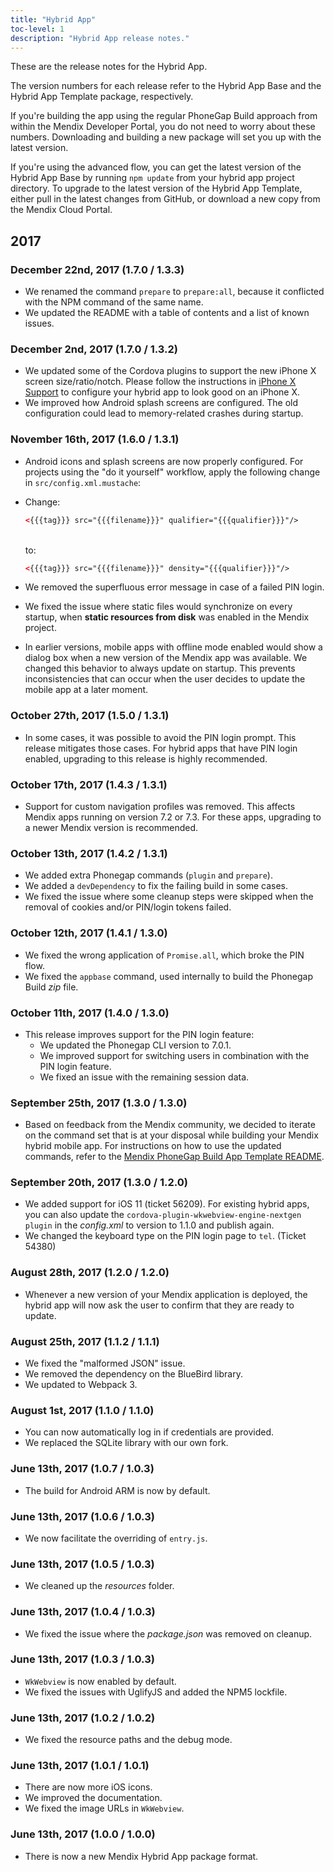 ```yaml
---
title: "Hybrid App"
toc-level: 1
description: "Hybrid App release notes."
---
```


These are the release notes for the Hybrid App.

The version numbers for each release refer to the Hybrid App Base and the Hybrid App Template package, respectively.

If you're building the app using the regular PhoneGap Build approach from within the Mendix Developer Portal, you do not need to worry about these numbers. Downloading and building a new package will set you up with the latest version.

If you're using the advanced flow, you can get the latest version of the Hybrid App Base by running `npm update` from your hybrid app project directory. To upgrade to the latest version of the Hybrid App Template, either pull in the latest changes from GitHub, or download a new copy from the Mendix Cloud Portal.

## 2017

### December 22nd, 2017 (1.7.0 / 1.3.3)

* We renamed the command `prepare` to `prepare:all`, because it conflicted with the NPM command of the same name.
* We updated the README with a table of contents and a list of known issues.

### December 2nd, 2017 (1.7.0 / 1.3.2)

* We updated some of the Cordova plugins to support the new iPhone X screen size/ratio/notch. Please follow the instructions in [iPhone X Support](https://github.com/mendix/hybrid-app-template/blob/master/IPHONEX.md) to configure your hybrid app to look good on an iPhone X.
* We improved how Android splash screens are configured. The old configuration could lead to memory-related crashes during startup.

### November 16th, 2017 (1.6.0 / 1.3.1)

*  Android icons and splash screens are now properly configured. For projects using the "do it yourself" workflow, apply the following change in `src/config.xml.mustache`:

  * Change:

    ```xml
    <{{{tag}}} src="{{{filename}}}" qualifier="{{{qualifier}}}"/>
    ```
    <br />
    to:<br />

    ```xml
    <{{{tag}}} src="{{{filename}}}" density="{{{qualifier}}}"/>
    ```

* We removed the superfluous error message in case of a failed PIN login.
* We fixed the issue where static files would synchronize on every startup, when **static resources from disk** was enabled in the Mendix project.
* In earlier versions, mobile apps with offline mode enabled would show a dialog box when a new version of the Mendix app was available. We changed this behavior to always update on startup. This prevents inconsistencies that can occur when the user decides to update the mobile app at a later moment.

### October 27th, 2017 (1.5.0 / 1.3.1)

* In some cases, it was possible to avoid the PIN login prompt. This release mitigates those cases. For hybrid apps that have PIN login enabled, upgrading to this release is highly recommended.

### October 17th, 2017 (1.4.3 / 1.3.1)

* Support for custom navigation profiles was removed. This affects Mendix apps running on version 7.2 or 7.3. For these apps, upgrading to a newer Mendix version is recommended.

### October 13th, 2017 (1.4.2 / 1.3.1)

* We added extra Phonegap commands (`plugin` and `prepare`).
* We added a `devDependency` to fix the failing build in some cases.
* We fixed the issue where some cleanup steps were skipped when the removal of cookies and/or PIN/login tokens failed.

### October 12th, 2017 (1.4.1 / 1.3.0)

* We fixed the wrong application of `Promise.all`, which broke the PIN flow.
* We fixed the `appbase` command, used internally to build the Phonegap Build *zip* file.

### October 11th, 2017 (1.4.0 / 1.3.0)

* This release improves support for the PIN login feature:
  * We updated the Phonegap CLI version to 7.0.1.
  * We improved support for switching users in combination with the PIN login feature.
  * We fixed an issue with the remaining session data.

### September 25th, 2017 (1.3.0 / 1.3.0)

* Based on feedback from the Mendix community, we decided to iterate on the command set that is at your disposal while building your Mendix hybrid mobile app. For instructions on how to use the updated commands, refer to the [Mendix PhoneGap Build App Template README](https://github.com/mendix/hybrid-app-template/blob/master/README.md).

### September 20th, 2017 (1.3.0 / 1.2.0)

* We added support for iOS 11 (ticket 56209). For existing hybrid apps, you can also update the `cordova-plugin-wkwebview-engine-nextgen plugin` in the *config.xml* to version to 1.1.0 and publish again.
* We changed the keyboard type on the PIN login page to `tel`. (Ticket 54380)

### August 28th, 2017 (1.2.0 / 1.2.0)

* Whenever a new version of your Mendix application is deployed, the hybrid app will now ask the user to confirm that they are ready to update.

### August 25th, 2017 (1.1.2 / 1.1.1)

* We fixed the "malformed JSON" issue.
* We removed the dependency on the BlueBird library.
* We updated to Webpack 3.

### August 1st, 2017 (1.1.0 / 1.1.0)

* You can now automatically log in if credentials are provided.
* We replaced the SQLite library with our own fork.

### June 13th, 2017 (1.0.7 / 1.0.3)

* The build for Android ARM is now by default.

### June 13th, 2017 (1.0.6 / 1.0.3)

* We now facilitate the overriding of `entry.js`.

### June 13th, 2017 (1.0.5 / 1.0.3)

* We cleaned up the *resources* folder.

### June 13th, 2017 (1.0.4 / 1.0.3)

* We fixed the issue where the *package.json* was removed on cleanup.

### June 13th, 2017 (1.0.3 / 1.0.3)

* `WkWebview` is now enabled by default.
* We fixed the issues with UglifyJS and added the NPM5 lockfile.

### June 13th, 2017 (1.0.2 / 1.0.2)

* We fixed the resource paths and the debug mode.

### June 13th, 2017 (1.0.1 / 1.0.1)

* There are now more iOS icons.
* We improved the documentation.
* We fixed the image URLs in `WkWebview`.

### June 13th, 2017 (1.0.0 / 1.0.0)

* There is now a new Mendix Hybrid App package format.
